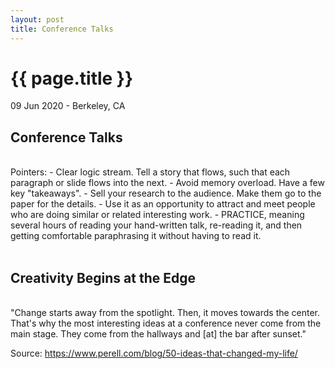 ```yaml
---
layout: post
title: Conference Talks
---
```


{{ page.title }}
================

<p class="meta">09 Jun 2020 - Berkeley, CA</p>

## Conference Talks
<br>
Pointers:  
- Clear logic stream. Tell a story that flows, such that each paragraph or slide flows into the next.
- Avoid memory overload. Have a few key "takeaways".
- Sell your research to the audience. Make them go to the paper for the details.
- Use it as an opportunity to attract and meet people who are doing similar or related interesting work.
- PRACTICE, meaning several hours of reading your hand-written talk, re-reading it, and then getting comfortable paraphrasing it without having to read it.
<br>
<br>

## Creativity Begins at the Edge
<br>
"Change starts away from the spotlight. Then, it moves towards the center. That's why the most interesting ideas at a conference never come from the main stage. They come from the hallways and [at] the bar after sunset."

Source: <https://www.perell.com/blog/50-ideas-that-changed-my-life/>